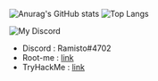 ![Anurag's GitHub stats](https://github-readme-stats.vercel.app/api?username=Ramisto&show=reviews,discussions_started,discussions_answered,prs_merged,prs_merged_percentage&show_icons=true&theme=radical)
![Top Langs](https://github-readme-stats.vercel.app/api/top-langs/?username=Ramisto&layout=compact&theme=radical)

![My Discord](https://discord-readme-badge.vercel.app/api?id=760101834521182238)

- Discord : Ramisto#4702
- Root-me : [link](https://www.root-me.org/Ramisto?lang=fr)
- TryHackMe : [link](https://tryhackme.com/p/Ramisto)
